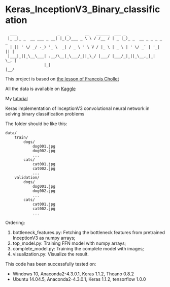 # Keras_InceptionV3_Binary_classification

```
  ___                  _   _       __   ______  ___ _
 |_ _|_ _  __ ___ _ __| |_(_)___ _ \ \ / /__ / | _ |_)_ _  __ _ _ _ _  _
  | || ' \/ _/ -_) '_ \  _| / _ \ ' \ V / |_ \ | _ \ | ' \/ _` | '_| || |
 |___|_||_\__\___| .__/\__|_\___/_||_\_/ |___/ |___/_|_||_\__,_|_|  \_, |
                 |_|                                                |__/
```

This project is based on [the lesson of Francois Chollet](https://blog.keras.io/building-powerful-image-classification-models-using-very-little-data.html
)

All the data is available on [Kaggle](https://www.kaggle.com/c/dogs-vs-cats/data)

My [tutorial](https://habrahabr.ru/post/321834/)

Keras implementation of InceptionV3 convolutional neural network in solving binary classification problems

The folder should be like this:

```
data/
    train/
        dogs/
            dog001.jpg
            dog002.jpg
            ...
        cats/
            cat001.jpg
            cat002.jpg
            ...
    validation/
        dogs/
            dog001.jpg
            dog002.jpg
            ...
        cats/
            cat001.jpg
            cat002.jpg
            ...
```

Ordering:

1. bottleneck_features.py: Fetching the bottleneck features from pretrained InceptionV3 as numpy arrays;
2. top_model.py: Training FFN model with numpy arrays;
3. complete_model.py: Training the complete model with images;
4. visualization.py: Visualize the result.

This code has been successfully tested on:
- Windows 10, Anaconda2-4.3.0.1, Keras 1.1.2, Theano 0.8.2
- Ubuntu 14.04.5, Anaconda2-4.3.0.1, Keras 1.1.2, tensorflow 1.0.0
